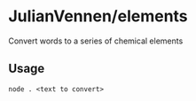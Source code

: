 # JulianVennen/elements
Convert words to a series of chemical elements

## Usage
`node . <text to convert>`